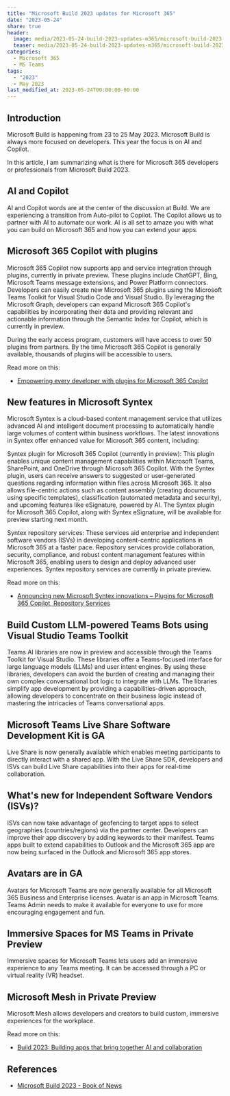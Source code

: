```yaml
---
title: "Microsoft Build 2023 updates for Microsoft 365"
date: "2023-05-24"
share: true
header:
  image: media/2023-05-24-build-2023-updates-m365/microsoft-build-2023.jpeg
  teaser: media/2023-05-24-build-2023-updates-m365/microsoft-build-2023.jpeg
categories:
  - Microsoft 365
  - MS Teams
tags:
  - "2023"
  - May 2023
last_modified_at: 2023-05-24T00:00:00-00:00
---
```

## Introduction 
Microsoft Build is happening from 23 to 25 May 2023. Microsoft Build is always more focused on developers. This year the focus is on AI and Copilot. 

In this article, I am summarizing what is there for Microsoft 365 developers or professionals from Microsoft Build 2023. 


## AI and Copilot 

AI and Copilot words are at the center of the discussion at Build. We are experiencing a transition from Auto-pilot to Copilot. The Copilot allows us to partner with AI to automate our work. AI is all set to amaze you with what you can build on Microsoft 365 and how you can extend your apps.  


## Microsoft 365 Copilot with plugins 

Microsoft 365 Copilot now supports app and service integration through plugins, currently in private preview. These plugins include ChatGPT, Bing, Microsoft Teams message extensions, and Power Platform connectors. Developers can easily create new Microsoft 365 plugins using the Microsoft Teams Toolkit for Visual Studio Code and Visual Studio. By leveraging the Microsoft Graph, developers can expand Microsoft 365 Copilot's capabilities by incorporating their data and providing relevant and actionable information through the Semantic Index for Copilot, which is currently in preview.

During the early access program, customers will have access to over 50 plugins from partners. By the time Microsoft 365 Copilot is generally available, thousands of plugins will be accessible to users.

Read more on this:

- [Empowering every developer with plugins for Microsoft 365 Copilot](https://www.microsoft.com/en-us/microsoft-365/blog/2023/05/23/empowering-every-developer-with-plugins-for-microsoft-365-copilot/?WT.mc_id=M365-MVP-5003693)


## New features in Microsoft Syntex

Microsoft Syntex is a cloud-based content management service that utilizes advanced AI and intelligent document processing to automatically handle large volumes of content within business workflows. The latest innovations in Syntex offer enhanced value for Microsoft 365 content, including:

Syntex plugin for Microsoft 365 Copilot (currently in preview): This plugin enables unique content management capabilities within Microsoft Teams, SharePoint, and OneDrive through Microsoft 365 Copilot. With the Syntex plugin, users can receive answers to suggested or user-generated questions regarding information within files across Microsoft 365. It also allows file-centric actions such as content assembly (creating documents using specific templates), classification (automated metadata and security), and upcoming features like eSignature, powered by AI. The Syntex plugin for Microsoft 365 Copilot, along with Syntex eSignature, will be available for preview starting next month.

Syntex repository services: These services aid enterprise and independent software vendors (ISVs) in developing content-centric applications in Microsoft 365 at a faster pace. Repository services provide collaboration, security, compliance, and robust content management features within Microsoft 365, enabling users to design and deploy advanced user experiences. Syntex repository services are currently in private preview.

Read more on this:

- [Announcing new Microsoft Syntex innovations – Plugins for Microsoft 365 Copilot, Repository Services](https://techcommunity.microsoft.com/t5/microsoft-syntex-blog/announcing-new-microsoft-syntex-innovations-plugins-for/ba-p/3827822) 


## Build Custom LLM-powered Teams Bots using Visual Studio Teams Toolkit

Teams AI libraries are now in preview and accessible through the Teams Toolkit for Visual Studio. These libraries offer a Teams-focused interface for large language models (LLMs) and user intent engines. By using these libraries, developers can avoid the burden of creating and managing their own complex conversational bot logic to integrate with LLMs. The libraries simplify app development by providing a capabilities-driven approach, allowing developers to concentrate on their business logic instead of mastering the intricacies of Teams conversational apps.


## Microsoft Teams Live Share Software Development Kit is GA

Live Share is now generally available which enables meeting participants to directly interact with a shared app. With the Live Share SDK, developers and ISVs can build Live Share capabilities into their apps for real-time collaboration.


## What's new for Independent Software Vendors (ISVs)?

ISVs can now take advantage of geofencing to target apps to select geographies (countries/regions) via the partner center. Developers can improve their app discovery by adding keywords to their manifest. Teams apps built to extend capabilities to Outlook and the Microsoft 365 app are now being surfaced in the Outlook and Microsoft 365 app stores.


## Avatars are in GA

Avatars for Microsoft Teams are now generally available for all Microsoft 365 Business and Enterprise licenses. Avatar is an app in Microsoft Teams. Teams Admin needs to make it available for everyone to use for more encouraging engagement and fun.


## Immersive Spaces for MS Teams in Private Preview

Immersive spaces for Microsoft Teams lets users add an immersive experience to any Teams meeting. It can be accessed through a PC or virtual reality (VR) headset.


## Microsoft Mesh in Private Preview

Microsoft Mesh allows developers and creators to build custom, immersive experiences for the workplace. 


Read more on this:

- [Build 2023: Building apps that bring together AI and collaboration](https://devblogs.microsoft.com/microsoft365dev/build-2023-building-apps-that-bring-together-ai-and-collaboration/)


## References

- [Microsoft Build 2023 - Book of News](https://news.microsoft.com/build-2023-book-of-news/)
